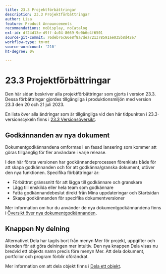```yaml
---
title: 23.3 Projektförbättringar
description: 23.3 Projektförbättringar
author: Lisa
feature: Product Announcements
recommendations: noDisplay, noCatalog
exl-id: df24d13e-d9ff-4c04-8669-9e0b6e4f6501
source-git-commit: 76deb76c66e8f8a7dea721378591ae035b8d42e7
workflow-type: tm+mt
source-wordcount: '210'
ht-degree: 0%

---
```


# 23.3 Projektförbättringar

Den här sidan beskriver alla projektförbättringar som gjorts i version 23.3. Dessa förbättringar gjordes tillgängliga i produktionsmiljön med version 23.3 den 20 och 21 juli 2023.

En lista över alla ändringar som är tillgängliga vid den här tidpunkten i 23.3-versionscykeln finns i [23.3 Versionsöversikt](/help/quicksilver/product-announcements/product-releases/23.3-release-activity/23-3-release-overview.md).

## Godkännanden av nya dokument

Dokumentgodkännandena omformas i en fasad lansering som kommer att göras tillgänglig för fler användare i varje release.

I den här första versionen har godkännandeprocessen förenklats både för att skapa godkännanden och för att godkänna/granska dokument, utöver den nya funktionen. Specifika förbättringar är:

* Förbättrat gränssnitt för att lägga till godkännare och granskare
* Lägg till enskilda eller hela team som godkännare
* Fatta godkännandebeslut direkt från Mina uppdateringar och Startsidan
* Skapa godkännanden för specifika dokumentversioner

Mer information om hur du använder de nya dokumentgodkännandena finns i [Översikt över nya dokumentgodkännanden](https://experienceleague.adobe.com/docs/workfront/using/review-and-approve-work/document-reviews-and-approvals/document-approvals-overview.html).

## Knappen Ny delning

Alternativet Dela har tagits bort från menyn Mer för projekt, uppgifter och ärenden för att göra delningen mer intuitiv. Den nya knappen Dela visas nu bredvid ett objekts namn precis före menyn Mer. Att dela dokument, portfolior och program förblir oförändrat.

Mer information om att dela objekt finns i [Dela ett objekt](https://experienceleague.adobe.com/docs/workfront/using/basics/grant-request-object-permissions/share-an-object.html).
